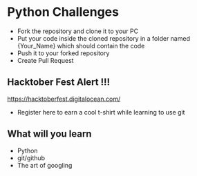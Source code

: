 
# Python Challenges
- Fork the repository and clone it to your PC
- Put your code inside the cloned repository in a folder named {Your_Name} which should contain the code
- Push it to your forked repository
- Create Pull Request
 
## Hacktober Fest Alert !!!
https://hacktoberfest.digitalocean.com/
- Register here to earn a cool t-shirt while learning to use git

## What will you learn
- Python
- git/github
- The art of googling
